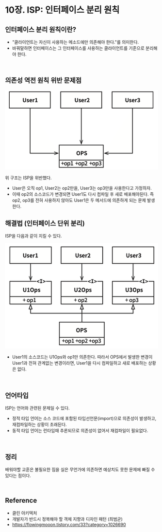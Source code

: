 # 10장. ISP: 인터페이스 분리 원칙


## 인터페이스 분리 원칙이란?

- "클라이언트는 자신이 사용하는 메소드에만 의존해야 한다."를 의미한다.
- 바꿔말하면 인터페이스는 그 인터페이스를 사용하는 클라이언트를 기준으로 분리해야 한다.

<br/>

## 의존성 역전 원칙 위반 문제점
![picture 2](images/52fc5e94431880b1a63df4223dcb8f22d91542f00a1ea21804b796b22a55e1ec.png)  

위 구조는 ISP을 위반했다.
- User은 오직 op1, User2는 op2만을, User3는 op3만을 사용한다고 가정하자.
- 이때 op2의 소스코드가 변경되면 User1도 다시 컴파일 후 새로 배포해야된다. 즉 op2, op3를 전혀 사용하지 않아도 User1은 두 메서드에 의존하게 되는 문제 발생한다.


## 해결법 (인터페이스 단위 분리)
ISP을 다음과 같이 지킬 수 있다.

![picture 3](images/725e0fed756472ff750e6b528e63abbef4962a65b7bc0217a2ac7ae366dd5e6e.png)  

- User1의 소스코드는 U1Ops와 op1만 의존한다. 따라서 OPS에서 발생한 변경이 User1과 전혀 관계없는 변경이라면, User1을 다시 컴파일하고 새로 배포하는 상황은 없다.

<br/>

## 언어타입

ISP는 언어와 관련된 문제일 수 있다.
- 정적 타입 언어는 소스 코드에 포함된 타입선언문(import)으로 의존성이 발생하고, 재컴파일하는 상황이 초래된다.
- 동적 타입 언어는 런타임때 추론되므로 의존성이 없어서 재컴파일이 필요없다.

<br/>

## 정리
배워야할 교훈은 불필요한 짐을 실은 무언가에 의존하면 예상치도 못한 문제에 빠질 수 있다는 점이다.

<br/>

## Reference
- 클린 아키텍처
- 개발자가 반드시 정복해야 할 객체 지향과 디자인 패턴 (최범균)
- https://flowingmooon.tistory.com/33?category=1026690